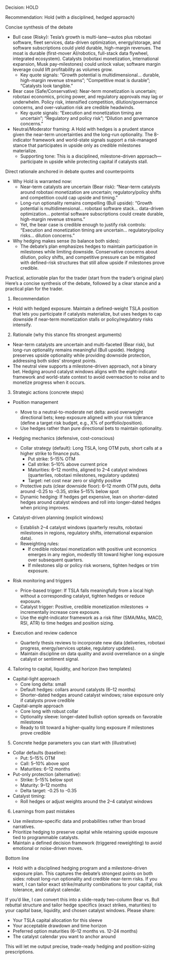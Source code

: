 Decision: HOLD

Recommendation: Hold (with a disciplined, hedged approach)

Concise synthesis of the debate
- Bull case (Risky): Tesla’s growth is multi-lane—autos plus robotaxi software, fleet services, data-driven optimization, energy/storage, and software subscriptions could yield durable, high-margin revenues. The moat is durable (first-mover AI/robotics, full-stack data flywheel, integrated ecosystem). Catalysts (robotaxi monetization, international expansion, Musk pay-milestones) could unlock value; software margin leverage could lift profitability as volumes grow.
  - Key quote signals: “Growth potential is multidimensional... durable, high-margin revenue streams”; “Competitive moat is durable”; “Catalysts look tangible.”
- Bear case (Safe/Conservative): Near-term monetization is uncertain; robotaxi economics, pricing power, and regulatory approvals may lag or underwhelm. Policy risk, intensified competition, dilution/governance concerns, and over-valuation risk are credible headwinds. 
  - Key quote signals: “Execution and monetization timing are uncertain”; “Regulatory and policy risk”; “Dilution and governance concerns.”
- Neutral/Moderator framing: A Hold with hedges is a prudent stance given the near-term uncertainties and the long-run optionality. The 8-indicator framework and world-state signals support a risk-managed stance that participates in upside only as credible milestones materialize.
  - Supporting tone: This is a disciplined, milestone-driven approach—participate in upside while protecting capital if catalysts stall.

Direct rationale anchored in debate quotes and counterpoints
- Why Hold is warranted now:
  - Near-term catalysts are uncertain (Bear risk): “Near-term catalysts around robotaxi monetization are uncertain; regulatory/policy shifts and competition could cap upside and timing.”
  - Long-run optionality remains compelling (Bull upside): “Growth potential is multidimensional... robotaxi software stack... data-driven optimization... potential software subscriptions could create durable, high-margin revenue streams.”
  - Yet, the bear case is credible enough to justify risk controls: “Execution and monetization timing are uncertain... regulatory/policy risks... dilution concerns.”
- Why hedging makes sense (to balance both sides):
  - The debate’s plan emphasizes hedges to maintain participation in milestones while limiting downside. Conservative concerns about dilution, policy shifts, and competitive pressure can be mitigated with defined-risk structures that still allow upside if milestones prove credible.

Practical, actionable plan for the trader (start from the trader’s original plan)
Here’s a concise synthesis of the debate, followed by a clear stance and a practical plan for the trader.

1) Recommendation
- Hold with hedged exposure. Maintain a defined-weight TSLA position that lets you participate if catalysts materialize, but uses hedges to cap downside if near-term monetization stalls or policy/regulatory risks intensify.

2) Rationale (why this stance fits strongest arguments)
- Near-term catalysts are uncertain and multi-faceted (Bear risk), but long-run optionality remains meaningful (Bull upside). Hedging preserves upside optionality while providing downside protection, addressing both sides’ strongest points.
- The neutral view supports a milestone-driven approach, not a binary bet. Hedging around catalyst windows aligns with the eight-indicator framework and world-state context to avoid overreaction to noise and to monetize progress when it occurs.

3) Strategic actions (concrete steps)
- Position management
  - Move to a neutral-to-moderate net delta: avoid overweight directional bets; keep exposure aligned with your risk tolerance (define a target risk budget, e.g., X% of portfolio/position).
  - Use hedges rather than pure directional bets to maintain optionality.

- Hedging mechanics (defensive, cost-conscious)
  - Collar strategy (default): Long TSLA, long OTM puts, short calls at a higher strike to finance puts.
    - Put strike: 5–15% OTM
    - Call strike: 5–10% above current price
    - Maturities: 6–12 months, aligned to 2–4 catalyst windows (quarterlies, robotaxi milestones, regulatory updates)
    - Target: net cost near zero or slightly positive
  - Protective puts (clear downside floor): 6–12 month OTM puts, delta around -0.25 to -0.35, strike 5–15% below spot
  - Dynamic hedging: If hedges get expensive, lean on shorter-dated hedges around catalyst windows and roll into longer-dated hedges when pricing improves.

- Catalyst-driven planning (explicit windows)
  - Establish 2–4 catalyst windows (quarterly results, robotaxi milestones in regions, regulatory shifts, international expansion data).
  - Reweighting rules:
    - If credible robotaxi monetization with positive unit economics emerges in any region, modestly tilt toward higher long exposure over subsequent quarters.
    - If milestones slip or policy risk worsens, tighten hedges or trim exposure.

- Risk monitoring and triggers
  - Price-based trigger: If TSLA falls meaningfully from a local high without a corresponding catalyst, tighten hedges or reduce exposure.
  - Catalyst trigger: Positive, credible monetization milestones → incrementally increase core exposure.
  - Use the eight-indicator framework as a risk filter (SMA/MAs, MACD, RSI, ATR) to time hedges and position sizing.

- Execution and review cadence
  - Quarterly thesis reviews to incorporate new data (deliveries, robotaxi progress, energy/services uptake, regulatory updates).
  - Maintain discipline on data quality and avoid overreliance on a single catalyst or sentiment signal.

4) Tailoring to capital, liquidity, and horizon (two templates)
- Capital-light approach
  - Core long delta: small
  - Default hedges: collars around catalysts (6–12 months)
  - Shorter-dated hedges around catalyst windows; raise exposure only if catalysts prove credible
- Capital-ample approach
  - Core long with robust collar
  - Optionality sleeve: longer-dated bullish option spreads on favorable milestones
  - Ready to tilt toward a higher-quality long exposure if milestones prove credible

5) Concrete hedge parameters you can start with (illustrative)
- Collar defaults (baseline):
  - Put: 5–15% OTM
  - Call: 5–10% above spot
  - Maturities: 6–12 months
- Put-only protection (alternative):
  - Strike: 5–15% below spot
  - Maturity: 9–12 months
  - Delta target: -0.25 to -0.35
- Catalyst timing:
  - Roll hedges or adjust weights around the 2–4 catalyst windows

6) Learnings from past mistakes
- Use milestone-specific data and probabilities rather than broad narratives.
- Prioritize hedging to preserve capital while retaining upside exposure tied to programmable catalysts.
- Maintain a defined decision framework (triggered reweighting) to avoid emotional or noise-driven moves.

Bottom line
- Hold with a disciplined hedging program and a milestone-driven exposure plan. This captures the debate’s strongest points on both sides: robust long-run optionality and credible near-term risks. If you want, I can tailor exact strike/maturity combinations to your capital, risk tolerance, and catalyst calendar.

If you’d like, I can convert this into a slide-ready two-column Bear vs. Bull rebuttal structure and tailor hedge specifics (exact strikes, maturities) to your capital base, liquidity, and chosen catalyst windows. Please share:
- Your TSLA capital allocation for this sleeve
- Your acceptable drawdown and time horizon
- Preferred option maturities (6–12 months vs. 12–24 months)
- The catalyst calendar you want to anchor around

This will let me output precise, trade-ready hedging and position-sizing prescriptions.